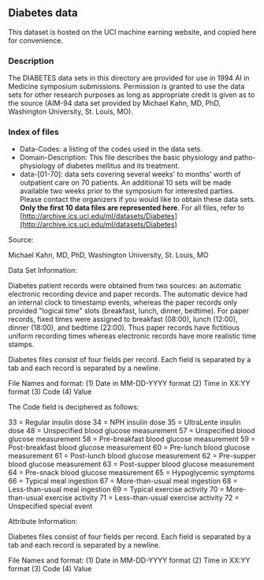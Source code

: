 ## Diabetes data

This dataset is hosted on the UCI machine earning website, and copied here for convenience.

### Description

The DIABETES data sets in this directory are provided for use in 1994 
AI in Medicine symposium submissions.  Permission is granted to use the
data sets for other research purposes as long as appropriate credit is
given as to the source (AIM-94 data set provided by Michael Kahn, MD, PhD, 
Washington University, St. Louis, MO).


### Index of files

* Data-Codes: a listing of the codes used in the data sets.  
* Domain-Description: This file describes the basic physiology and patho-
physiology of diabetes mellitus and its treatment.  
* data-[01-70]: data sets covering several weeks' to months' worth of
outpatient care on 70 patients.  An additional 10 sets will be made
available two weeks prior to the symposium for interested parties.  Please
contact the organizers if you would like to obtain these data sets.
**Only the first 10 data files are represented here**. For all files, refer 
to [http://archive.ics.uci.edu/ml/datasets/Diabetes](http://archive.ics.uci.edu/ml/datasets/Diabetes)


Source:

Michael Kahn, MD, PhD, Washington University, St. Louis, MO


Data Set Information:

Diabetes patient records were obtained from two sources: an automatic electronic recording device and paper records. The automatic device had an internal clock to timestamp events, whereas the paper records only provided "logical time" slots (breakfast, lunch, dinner, bedtime). For paper records, fixed times were assigned to breakfast (08:00), lunch (12:00), dinner (18:00), and bedtime (22:00). Thus paper records have fictitious uniform recording times whereas electronic records have more realistic time stamps.

Diabetes files consist of four fields per record. Each field is separated by a tab and each record is separated by a newline.

File Names and format:
(1) Date in MM-DD-YYYY format
(2) Time in XX:YY format
(3) Code
(4) Value

The Code field is deciphered as follows:

33 = Regular insulin dose
34 = NPH insulin dose
35 = UltraLente insulin dose
48 = Unspecified blood glucose measurement
57 = Unspecified blood glucose measurement
58 = Pre-breakfast blood glucose measurement
59 = Post-breakfast blood glucose measurement
60 = Pre-lunch blood glucose measurement
61 = Post-lunch blood glucose measurement
62 = Pre-supper blood glucose measurement
63 = Post-supper blood glucose measurement
64 = Pre-snack blood glucose measurement
65 = Hypoglycemic symptoms
66 = Typical meal ingestion
67 = More-than-usual meal ingestion
68 = Less-than-usual meal ingestion
69 = Typical exercise activity
70 = More-than-usual exercise activity
71 = Less-than-usual exercise activity
72 = Unspecified special event


Attribute Information:

Diabetes files consist of four fields per record. Each field is separated by a tab and each record is separated by a newline.

File Names and format:
(1) Date in MM-DD-YYYY format
(2) Time in XX:YY format
(3) Code
(4) Value


